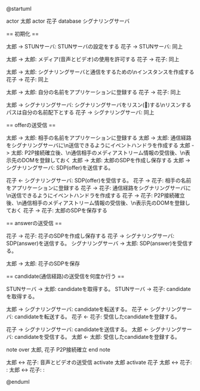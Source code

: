 @startuml

actor 太郎
actor 花子
database シグナリングサーバ

== 初期化 ==

太郎 -> STUNサーバ: STUNサーバの設定をする
花子 -> STUNサーバ: 同上

太郎 -> 太郎: メディア(音声とビデオ)の使用を許可する
花子 -> 花子: 同上

太郎 -> 太郎: シグナリングサーバと通信をするための\nインスタンスを作成する
花子 -> 花子: 同上

太郎 -> 太郎: 自分の名前をアプリケーションに登録する
花子 -> 花子: 同上

太郎 -> シグナリングサーバ: シグナリングサーバをリスン(👀)する\nリスンするパスは自分の名前配下とする
花子 -> シグナリングサーバ: 同上

== offerの送受信 ==

太郎 -> 太郎: 相手の名前をアプリケーションに登録する
太郎 -> 太郎: 通信経路をシグナリングサーバに\n送信できるようにイベントハンドラを作成する
太郎 -> 太郎: P2P接続確立後、\n通信相手のメディアストリーム情報の受信後、\n表示先のDOMを登録しておく
太郎 -> 太郎: 太郎のSDPを作成し保存する
太郎 -> シグナリングサーバ: SDP(offer)を送信する。

花子 <- シグナリングサーバ: SDP(offer)を受信する。
花子 -> 花子: 相手の名前をアプリケーションに登録する
花子 -> 花子: 通信経路をシグナリングサーバに\n送信できるようにイベントハンドラを作成する
花子 -> 花子: P2P接続確立後、\n通信相手のメディアストリーム情報の受信後、\n表示先のDOMを登録しておく
花子 -> 花子: 太郎のSDPを保存する

== answerの送受信 ==

花子 -> 花子: 花子のSDPを作成し保存する
花子 -> シグナリングサーバ: SDP(answer)を送信する。
シグナリングサーバ -> 太郎: SDP(answer)を受信する。

太郎 -> 太郎: 花子のSDPを保存

== candidate(通信経路)の送受信を何度か行う ==

STUNサーバ -> 太郎: candidateを取得する。
STUNサーバ -> 花子: candidateを取得する。

太郎 -> シグナリングサーバ: candidateを転送する。
花子 <- シグナリングサーバ: candidateを転送する。
花子 <- 花子: 受信したcandidateを登録する。

花子 -> シグナリングサーバ: candidateを送信する。
太郎 <- シグナリングサーバ: candidateを受信する。
太郎 <- 太郎: 受信したcandidateを登録する。


note over 太郎, 花子
P2P接続確立
end note


太郎 <-> 花子: 音声とビデオの送受信
activate 太郎
activate 花子
太郎 <-> 花子: :
太郎 <-> 花子: :

@enduml
